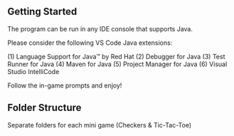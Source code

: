 ## Getting Started

The program can be run in any IDE console that supports Java.

Please consider the following VS Code Java extensions: 

(1) Language Support for Java™ by Red Hat
(2) Debugger for Java
(3) Test Runner for Java
(4) Maven for Java
(5) Project Manager for Java
(6) Visual Studio IntelliCode

Follow the in-game prompts and enjoy! 

## Folder Structure
Separate folders for each mini game (Checkers & Tic-Tac-Toe)
